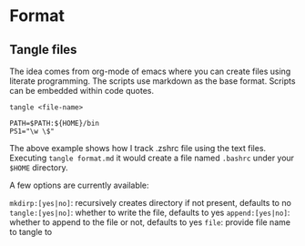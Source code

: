 # Format

## Tangle files
The idea comes from org-mode of emacs where you can create files using
literate programming. The scripts use markdown as the base
format. Scripts can be embedded within code quotes.

```
tangle <file-name>
```

<!--- shell file:$HOME/.zshrc append:no -->
```
PATH=$PATH:${HOME}/bin
PS1="\w \$"
```

The above example shows how I track .zshrc file using the text
files. Executing `tangle format.md` it would create a file named
`.bashrc` under your `$HOME` directory. 

A few options are currently available:

`mkdirp:[yes|no]`: recursively creates directory if not present,
defaults to no
`tangle:[yes|no]`: whether to write the file, defaults to yes
`append:[yes|no]`: whether to append to the file or not, defaults to yes
`file`: provide file name to tangle to
